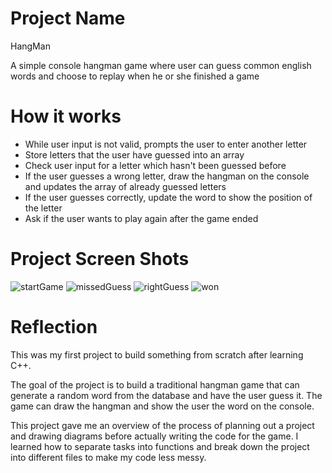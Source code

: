 # Project Name
HangMan 

A simple console hangman game where user can guess common english words and choose to replay when he or she finished a game

# How it works
- While user input is not valid, prompts the user to enter another letter
- Store letters that the user have guessed into an array
- Check user input for a letter which hasn't been guessed before 
- If the user guesses a wrong letter, draw the hangman on the console and updates the array of already guessed letters
- If the user guesses correctly, update the word to show the position of the letter
- Ask if the user wants to play again after the game ended

# Project Screen Shots
![startGame](https://user-images.githubusercontent.com/76593076/181753505-ef7ba663-b1ba-4fc3-bae2-818be44cb1d1.JPG)
![missedGuess](https://user-images.githubusercontent.com/76593076/181753536-4d516da6-bcb7-431c-9a8f-eff61cdca217.JPG)
![rightGuess](https://user-images.githubusercontent.com/76593076/181754365-d18e08d0-815e-4870-b6fd-8e16b8b2a1d2.JPG)
![won](https://user-images.githubusercontent.com/76593076/181754754-211a8ae8-e1cf-4b14-9cd3-7e64561019b3.JPG)

# Reflection
This was my first project to build something from scratch after learning C++.     

The goal of the project is to build a traditional hangman game that can generate a random word from the database and have the user guess it. The game can draw the hangman and show the user the word on the console.    

This project gave me an overview of the process of planning out a project and drawing diagrams before actually writing the code for the game. I learned how to separate tasks into functions and break down the project into different files to make my code less messy.